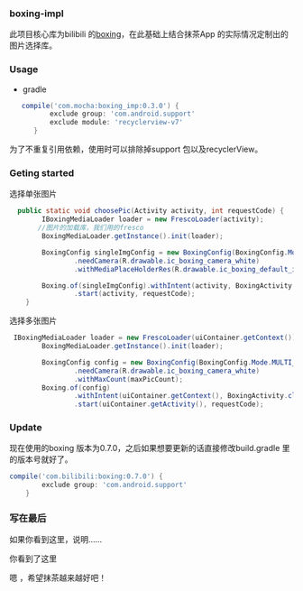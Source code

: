### boxing-impl

此项目核心库为bilibili 的[boxing](https://github.com/Bilibili/boxing)，在此基础上结合抹茶App 的实际情况定制出的图片选择库。

### Usage

- gradle

```groovy
   compile('com.mocha:boxing_imp:0.3.0') {
          exclude group: 'com.android.support'
          exclude module: 'recyclerview-v7'
      }
```

  为了不重复引用依赖，使用时可以排除掉support 包以及recyclerView。

### Geting started

选择单张图片

```java
  public static void choosePic(Activity activity, int requestCode) {
        IBoxingMediaLoader loader = new FrescoLoader(activity);
       //图片的加载库，我们用的fresco
        BoxingMediaLoader.getInstance().init(loader);

        BoxingConfig singleImgConfig = new BoxingConfig(BoxingConfig.Mode.SINGLE_IMG)
                .needCamera(R.drawable.ic_boxing_camera_white)
                .withMediaPlaceHolderRes(R.drawable.ic_boxing_default_image);

        Boxing.of(singleImgConfig).withIntent(activity, BoxingActivity.class)
                .start(activity, requestCode);
    }
```

选择多张图片

```java
 IBoxingMediaLoader loader = new FrescoLoader(uiContainer.getContext());
        BoxingMediaLoader.getInstance().init(loader);

        BoxingConfig config = new BoxingConfig(BoxingConfig.Mode.MULTI_IMG)
                .needCamera(R.drawable.ic_boxing_camera_white)
                .withMaxCount(maxPicCount);
        Boxing.of(config)
                .withIntent(uiContainer.getContext(), BoxingActivity.class)
                .start(uiContainer.getActivity(), requestCode);
```

### Update

现在使用的boxing 版本为0.7.0，之后如果想要更新的话直接修改build.gradle 里的版本号就好了。

```groovy
compile('com.bilibili:boxing:0.7.0') {
        exclude group: 'com.android.support'
    }
```



















### 写在最后

如果你看到这里，说明……



你看到了这里





嗯 ，希望抹茶越来越好吧！
